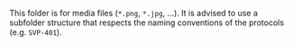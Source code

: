 This folder is for media files (`*.png`, `*.jpg`, ...). It is advised to use a subfolder structure that respects the naming conventions of the protocols (e.g. `SVP-401`).